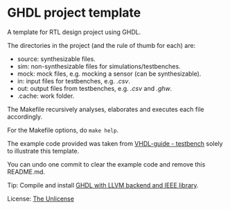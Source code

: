 # GHDL project template

A template for RTL design project using GHDL.

The directories in the project (and the rule of thumb for each) are:

* source: synthesizable files.
* sim: non-synthesizable files for simulations/testbenches.
* mock: mock files, e.g. mocking a sensor (can be synthesizable).
* in: input files for testbenches, e.g. *.csv*.
* out: output files from testbenches, e.g. *.csv* and *.ghw*.
* .cache: work folder.

The Makefile recursively analyses, elaborates and executes each file accordingly.

For the Makefile options, do ``make help``.

The example code provided was taken from 
[VHDL-guide - testbench](https://vhdlguide.readthedocs.io/en/latest/vhdl/testbench.html)
solely to illustrate this template.

You can undo one commit to clear the example code and remove this README.md.

Tip:
Compile and install [GHDL with LLVM backend and IEEE library](https://ghdl.github.io/ghdl/development/building/LLVM.html).

License: [The Unlicense](https://unlicense.org/)
